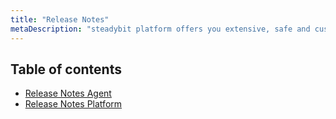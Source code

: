 ```yaml
---
title: "Release Notes"
metaDescription: "steadybit platform offers you extensive, safe and customizable attacks"
---
```

## Table of contents
* [Release Notes Agent](release-notes/agent)
* [Release Notes Platform](release-notes/platform)
